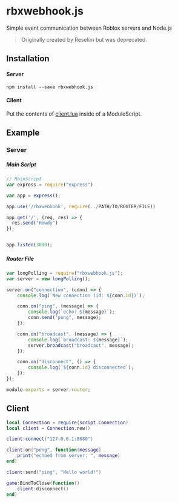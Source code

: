 # rbxwebhook.js

Simple event communication between Roblox servers and Node.js

> Originally created by Reselim but was deprecated.

## Installation

#### Server

```
npm install --save rbxwebhook.js
```

#### Client

Put the contents of [client.lua](https://github.com/uhteddy/rbxwebhook.js/blob/master/client.lua) inside of a ModuleScript.

## Example

### Server

##### Main Script
```js
// MainScript
var express = require("express")

var app = express();

app.use('/rbxwebhook', require(../PATH/TO/ROUTER/FILE))

app.get('/', (req, res) => {
  res.send("Howdy")
});


app.listen(3000);
```

##### Router File

```js
var longPolling = require("rbxwebhook.js");
var server = new longPolling();

server.on("connection", (conn) => {
	console.log(`New connection (id: ${conn.id})`);

	conn.on("ping", (message) => {
		console.log(`echo: ${message}`);
		conn.send("pong", message);
	});

	conn.on("broadcast", (message) => {
		console.log(`broadcast: ${message}`);
		server.broadcast("broadcast", message);
	});

	conn.on("disconnect", () => {
		console.log(`${conn.id} disconnected`);
	});
});

module.exports = server.router;
```

## Client

```lua
local Connection = require(script.Connection)
local client = Connection.new()

client:connect("127.0.0.1:8080")

client:on("pong", function(message)
	print("echoed from server: ", message)
end)

client:send("ping", "Hello world!")

game:BindToClose(function()
	client:disconnect()
end)
```

